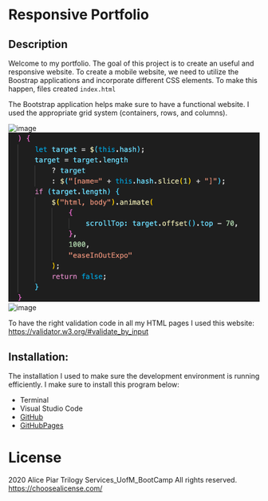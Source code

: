 # Responsive Portfolio


## Description

Welcome to my portfolio. The goal of this project is to create an useful and responsive website. To create a mobile website, we need to utilize the Boostrap applications and incorporate different CSS elements. To make this happen, files created `index.html`

The  Bootstrap application helps make sure to have a functional website. I  used the appropriate grid system (containers, rows, and columns).

![image](./Assets/Images/Images.png)
![image](./Assets/Images/html.png)
![image](./Assets/Images/html2.png)

To have the right validation code in all my HTML pages I used this website: https://validator.w3.org/#validate_by_input


## Installation:

The installation I used to make sure the development environment is running efficiently. I make sure to install this program below:

* Terminal
* Visual Studio Code
* [GitHub](https://github.com/adpir/Professional-Portfolio)
* [GitHubPages](https://adpir.github.io/Professional-Portfolio)



# License 

2020 Alice Piar Trilogy Services_UofM_BootCamp  All rights reserved.
https://choosealicense.com/
